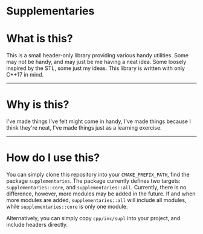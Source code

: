 # Supplementaries

# What is this?

This is a small header-only library providing various handy utilities.
Some may not be handy, and may just be me having a neat idea.
Some loosely inspired by the STL, some just my ideas.
This library is written with only C++17 in mind.

---

# Why is this?

I've made things I've felt might come in handy,
I've made things because I think they're neat,
I've made things just as a learning exercise.

---

# How do I use this?

You can simply clone this repository into your `CMAKE_PREFIX_PATH`,
find the package `supplementaries`.
The package currently defines two targets: `supplementaries::core`, and `supplementaries::all`.
Currently, there is no difference, however, more modules may be added in the future.
If and when more modules are added, `supplementaries::all` will include all modules,
while `supplementaries::core` is only one module.

Alternatively, you can simply copy `cpp/inc/supl` into your project, and include headers directly.
